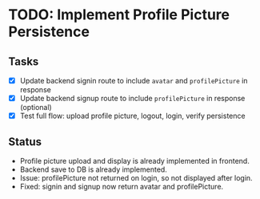# TODO: Implement Profile Picture Persistence

## Tasks
- [x] Update backend signin route to include `avatar` and `profilePicture` in response
- [x] Update backend signup route to include `profilePicture` in response (optional)
- [x] Test full flow: upload profile picture, logout, login, verify persistence

## Status
- Profile picture upload and display is already implemented in frontend.
- Backend save to DB is already implemented.
- Issue: profilePicture not returned on login, so not displayed after login.
- Fixed: signin and signup now return avatar and profilePicture.

